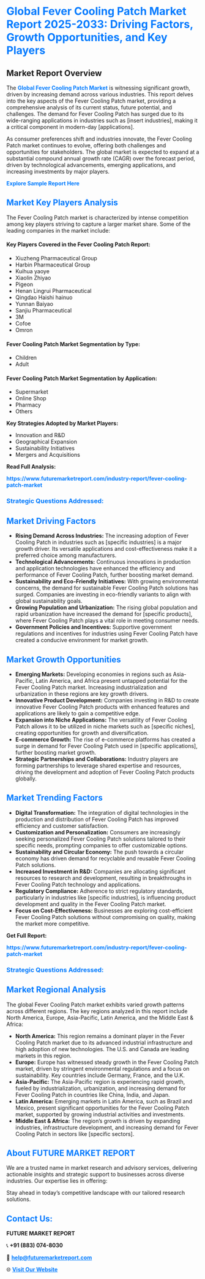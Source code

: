 <h1 style="color: #007BFF;">Global Fever Cooling Patch Market Report 2025-2033: Driving Factors, Growth Opportunities, and Key Players</h1>

<section id="overview">
<h2>Market Report Overview</h2>
<p>The <a href="https://www.futuremarketreport.com/industry-report/fever-cooling-patch-market" style="color: #007BFF; text-decoration: none;"><strong>Global Fever Cooling Patch Market</strong></a> is witnessing significant growth, driven by increasing demand across various industries. This report delves into the key aspects of the Fever Cooling Patch market, providing a comprehensive analysis of its current status, future potential, and challenges. The demand for Fever Cooling Patch has surged due to its wide-ranging applications in industries such as [insert industries], making it a critical component in modern-day [applications].</p>
<p>As consumer preferences shift and industries innovate, the Fever Cooling Patch market continues to evolve, offering both challenges and opportunities for stakeholders. The global market is expected to expand at a substantial compound annual growth rate (CAGR) over the forecast period, driven by technological advancements, emerging applications, and increasing investments by major players.</p>
</section>

<section id="overview">
<p><a href="https://www.futuremarketreport.com/request-sample/reportId=79166" style="color: #007BFF; text-decoration: none;"><strong>Explore Sample Report Here</strong></a></p>
</section>

<section id="key-players">
<h2 style="color: #007BFF;">Market Key Players Analysis</h2>
<p>The Fever Cooling Patch market is characterized by intense competition among key players striving to capture a larger market share. Some of the leading companies in the market include:</p>
<h4>Key Players Covered in the Fever Cooling Patch Report:</h4>
<ul><li>Xiuzheng Pharmaceutical Group</li><li>Harbin Pharmaceutical Group</li><li>Kuihua yaoye</li><li>Xiaolin Zhiyao</li><li>Pigeon</li><li>Henan Lingrui Pharmaceutical</li><li>Qingdao Haishi hainuo</li><li>Yunnan Baiyao</li><li>Sanjiu Pharmaceutical</li><li>3M</li><li>Cofoe</li><li>Omron</li></ul>
<h4>Fever Cooling Patch Market Segmentation by Type:</h4>
<ul><li>Children</li><li>Adult</li></ul>

<h4>Fever Cooling Patch Market Segmentation by Application:</h4>
<ul><li>Supermarket</li><li>Online Shop</li><li>Pharmacy</li><li>Others</li></ul>
<p><strong>Key Strategies Adopted by Market Players:</strong></p>
<ul>
<li>Innovation and R&D</li>
<li>Geographical Expansion</li>
<li>Sustainability Initiatives</li>
<li>Mergers and Acquisitions</li>
</ul>
</section>

<section>
<p><strong>Read Full Analysis: </strong></p><a href="https://www.futuremarketreport.com/industry-report/fever-cooling-patch-market" style="color: #007BFF; text-decoration: none;"><strong>https://www.futuremarketreport.com/industry-report/fever-cooling-patch-market</strong></a>
<h3 style="color: #007BFF;">Strategic Questions Addressed:</h3>
</section>

<section id="driving-factors">
<h2 style="color: #007BFF;">Market Driving Factors</h2>
<ul>
<li><strong>Rising Demand Across Industries:</strong> The increasing adoption of Fever Cooling Patch in industries such as [specific industries] is a major growth driver. Its versatile applications and cost-effectiveness make it a preferred choice among manufacturers.</li>
<li><strong>Technological Advancements:</strong> Continuous innovations in production and application technologies have enhanced the efficiency and performance of Fever Cooling Patch, further boosting market demand.</li>
<li><strong>Sustainability and Eco-Friendly Initiatives:</strong> With growing environmental concerns, the demand for sustainable Fever Cooling Patch solutions has surged. Companies are investing in eco-friendly variants to align with global sustainability goals.</li>
<li><strong>Growing Population and Urbanization:</strong> The rising global population and rapid urbanization have increased the demand for [specific products], where Fever Cooling Patch plays a vital role in meeting consumer needs.</li>
<li><strong>Government Policies and Incentives:</strong> Supportive government regulations and incentives for industries using Fever Cooling Patch have created a conducive environment for market growth.</li>
</ul>
</section>

<section id="growth-opportunities">
<h2 style="color: #007BFF;">Market Growth Opportunities</h2>
<ul>
<li><strong>Emerging Markets:</strong> Developing economies in regions such as Asia-Pacific, Latin America, and Africa present untapped potential for the Fever Cooling Patch market. Increasing industrialization and urbanization in these regions are key growth drivers.</li>
<li><strong>Innovative Product Development:</strong> Companies investing in R&D to create innovative Fever Cooling Patch products with enhanced features and applications are likely to gain a competitive edge.</li>
<li><strong>Expansion into Niche Applications:</strong> The versatility of Fever Cooling Patch allows it to be utilized in niche markets such as [specific niches], creating opportunities for growth and diversification.</li>
<li><strong>E-commerce Growth:</strong> The rise of e-commerce platforms has created a surge in demand for Fever Cooling Patch used in [specific applications], further boosting market growth.</li>
<li><strong>Strategic Partnerships and Collaborations:</strong> Industry players are forming partnerships to leverage shared expertise and resources, driving the development and adoption of Fever Cooling Patch products globally.</li>
</ul>
</section>

<section id="trending-factors">
<h2 style="color: #007BFF;">Market Trending Factors</h2>
<ul>
<li><strong>Digital Transformation:</strong> The integration of digital technologies in the production and distribution of Fever Cooling Patch has improved efficiency and customer satisfaction.</li>
<li><strong>Customization and Personalization:</strong> Consumers are increasingly seeking personalized Fever Cooling Patch solutions tailored to their specific needs, prompting companies to offer customizable options.</li>
<li><strong>Sustainability and Circular Economy:</strong> The push towards a circular economy has driven demand for recyclable and reusable Fever Cooling Patch solutions.</li>
<li><strong>Increased Investment in R&D:</strong> Companies are allocating significant resources to research and development, resulting in breakthroughs in Fever Cooling Patch technology and applications.</li>
<li><strong>Regulatory Compliance:</strong> Adherence to strict regulatory standards, particularly in industries like [specific industries], is influencing product development and quality in the Fever Cooling Patch market.</li>
<li><strong>Focus on Cost-Effectiveness:</strong> Businesses are exploring cost-efficient Fever Cooling Patch solutions without compromising on quality, making the market more competitive.</li>
</ul>
</section>

<section>
<p><strong>Get Full Report: </strong></p><a href="https://www.futuremarketreport.com/industry-report/fever-cooling-patch-market" style="color: #007BFF; text-decoration: none;"><strong>https://www.futuremarketreport.com/industry-report/fever-cooling-patch-market</strong></a>
<h3 style="color: #007BFF;">Strategic Questions Addressed:</h3>
</section>


<section id="regional-analysis">
<h2 style="color: #007BFF;">Market Regional Analysis</h2>
<p>The global Fever Cooling Patch market exhibits varied growth patterns across different regions. The key regions analyzed in this report include North America, Europe, Asia-Pacific, Latin America, and the Middle East & Africa:</p>
<ul>
<li><strong>North America:</strong> This region remains a dominant player in the Fever Cooling Patch market due to its advanced industrial infrastructure and high adoption of new technologies. The U.S. and Canada are leading markets in this region.</li>
<li><strong>Europe:</strong> Europe has witnessed steady growth in the Fever Cooling Patch market, driven by stringent environmental regulations and a focus on sustainability. Key countries include Germany, France, and the U.K.</li>
<li><strong>Asia-Pacific:</strong> The Asia-Pacific region is experiencing rapid growth, fueled by industrialization, urbanization, and increasing demand for Fever Cooling Patch in countries like China, India, and Japan.</li>
<li><strong>Latin America:</strong> Emerging markets in Latin America, such as Brazil and Mexico, present significant opportunities for the Fever Cooling Patch market, supported by growing industrial activities and investments.</li>
<li><strong>Middle East & Africa:</strong> The region’s growth is driven by expanding industries, infrastructure development, and increasing demand for Fever Cooling Patch in sectors like [specific sectors].</li>
</ul>
</section>

<footer>
<h2 style="color: #007BFF;">About FUTURE MARKET REPORT</h2>
<p>We are a trusted name in market research and advisory services, delivering actionable insights and strategic support to businesses across diverse industries. Our expertise lies in offering:</p>

<p>Stay ahead in today’s competitive landscape with our tailored research solutions.</p>

<h2 style="color: #007BFF;">Contact Us:</h2>
<p><strong>FUTURE MARKET REPORT</strong></p>
<p>📞 <strong>+91 (883) 074-8030</strong></p>
<p>📧 <strong><a href="mailto:help@futuremarketreport.com" style="color: #007BFF;">help@futuremarketreport.com</a></strong></p>
<p>🌐 <strong><a href="https://www.futuremarketreport.com/" style="color: #007BFF;">Visit Our Website</a></strong></p>
</footer>
